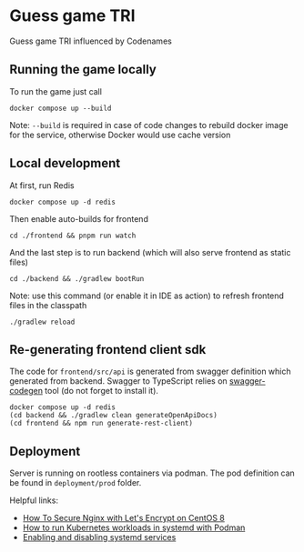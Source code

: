 # Guess game TRI

Guess game TRI influenced by Codenames

## Running the game locally

To run the game just call

```shell
docker compose up --build
```

Note: `--build` is required in case of code changes to rebuild docker image for the service,
otherwise Docker would use cache version

## Local development

At first, run Redis

```shell
docker compose up -d redis
```

Then enable auto-builds for frontend

```shell
cd ./frontend && pnpm run watch
```

And the last step is to run backend (which will also serve frontend as static files)

```shell
cd ./backend && ./gradlew bootRun
```

Note: use this command (or enable it in IDE as action) to refresh frontend files in the classpath

```shell
./gradlew reload
```

## Re-generating frontend client sdk

The code for `frontend/src/api` is generated from swagger definition which generated from backend.
Swagger to TypeScript relies on [swagger-codegen][1] tool (do not forget to install it).

```shell
docker compose up -d redis
(cd backend && ./gradlew clean generateOpenApiDocs)
(cd frontend && npm run generate-rest-client)
```

## Deployment

Server is running on rootless containers via podman. The pod definition can be found
in `deployment/prod` folder.

Helpful links:

* [How To Secure Nginx with Let's Encrypt on CentOS 8][2]
* [How to run Kubernetes workloads in systemd with Podman][3]
* [Enabling and disabling systemd services][4]


[1]: https://github.com/swagger-api/swagger-codegen#homebrew
[2]: https://www.digitalocean.com/community/tutorials/how-to-secure-nginx-with-let-s-encrypt-on-centos-8
[3]: https://www.redhat.com/sysadmin/kubernetes-workloads-podman-systemd
[4]: https://documentation.suse.com/smart/systems-management/html/reference-systemctl-enable-disable-services/index.html